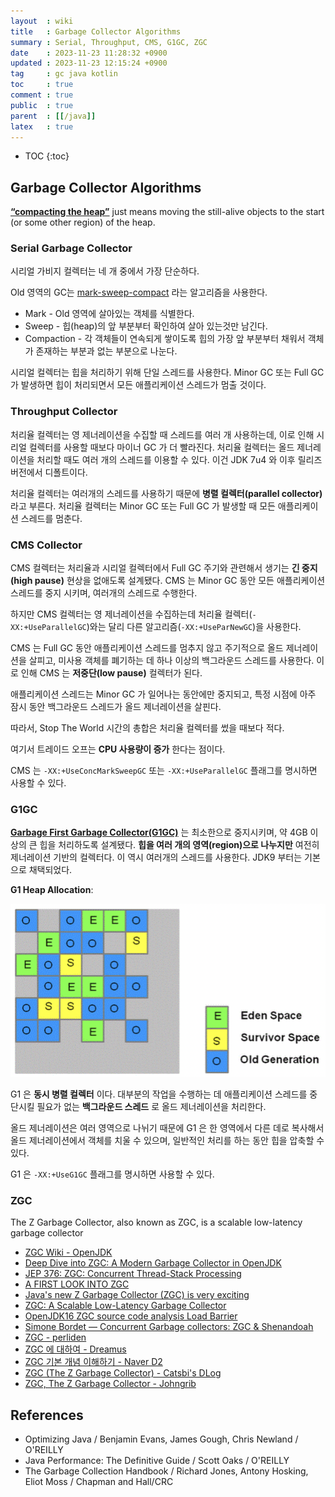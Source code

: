 ```yaml
---
layout  : wiki
title   : Garbage Collector Algorithms
summary : Serial, Throughput, CMS, G1GC, ZGC
date    : 2023-11-23 11:28:32 +0900
updated : 2023-11-23 12:15:24 +0900
tag     : gc java kotlin
toc     : true
comment : true
public  : true
parent  : [[/java]]
latex   : true
---
```

* TOC
{:toc}

## Garbage Collector Algorithms

__[“compacting the heap”](https://dinfuehr.github.io/blog/a-first-look-into-zgc/)__ just means moving the still-alive objects to the start (or some other region) of the heap.

### Serial Garbage Collector

시리얼 가비지 컬렉터는 네 개 중에서 가장 단순하다. 

Old 영역의 GC는 [mark-sweep-compact](https://baekjungho.github.io/wiki/java/java-garbage-collection/#mark-and-compact) 라는 알고리즘을 사용한다.

- Mark - Old 영역에 살아있는 객체를 식별한다.
- Sweep - 힙(heap)의 앞 부분부터 확인하여 살아 있는것만 남긴다.
- Compaction - 각 객체들이 연속되게 쌓이도록 힙의 가장 앞 부분부터 채워서 객체가 존재하는 부분과 없는 부분으로 나눈다.

시리얼 컬렉터는 힙을 처리하기 위해 단일 스레드를 사용한다. Minor GC 또는 Full GC 가 발생하면 힙이 처리되면서 모든 애플리케이션 스레드가 멈출 것이다.

### Throughput Collector

처리율 컬렉터는 영 제너레이션을 수집할 때 스레드를 여러 개 사용하는데, 이로 인해 시리얼 컬렉터를 사용할 때보다 마이너 GC 가 더 빨라진다. 처리율 컬렉터는 올드 제너레이션을 처리할 때도 여러 개의 스레드를 이용할 수 있다.
이건 JDK 7u4 와 이후 릴리즈 버전에서 디폴트이다.

처리율 컬렉터는 여러개의 스레드를 사용하기 때문에 __병렬 컬렉터(parallel collector)__ 라고 부른다. 처리율 컬렉터는 Minor GC 또는 Full GC 가 발생할 때 모든 애플리케이션 스레드를 멈춘다.

### CMS Collector

CMS 컬렉터는 처리율과 시리얼 컬렉터에서 Full GC 주기와 관련해서 생기는 __긴 중지(high pause)__ 현상을 없애도록 설계됐다. CMS 는 Minor GC 동안 모든 애플리케이션 스레드를 중지 시키며, 여러개의 스레드로 수행한다.

하지만 CMS 컬렉터는 영 제너레이션을 수집하는데 처리율 컬렉터(`-XX:+UseParallelGC`)와는 달리 다른 알고리즘(`-XX:+UseParNewGC`)을 사용한다.

CMS 는 Full GC 동안 애플리케이션 스레드를 멈추지 않고 주기적으로 올드 제너레이션을 살피고, 미사용 객체를 폐기하는 데 하나 이상의 백그라운드 스레드를 사용한다. 이로 인해 CMS 는 __저중단(low pause)__ 컬렉터가 된다.

애플리케이션 스레드는 Minor GC 가 일어나는 동안에만 중지되고, 특정 시점에 아주 잠시 동안 백그라운드 스레드가 올드 제너레이션을 살핀다.

따라서, Stop The World 시간의 총합은 처리율 컬렉터를 썼을 때보다 적다.

여기서 트레이드 오프는 __CPU 사용량이 증가__ 한다는 점이다.

CMS 는 `-XX:+UseConcMarkSweepGC` 또는 `-XX:+UseParallelGC` 플래그를 명시하면 사용할 수 있다.

### G1GC

__[Garbage First Garbage Collector(G1GC)](https://www.oracle.com/java/technologies/javase/hotspot-garbage-collection.html)__ 는 최소한으로 중지시키며, 약 4GB 이상의 큰 힙을 처리하도록 설계됐다. __힙을 여러 개의 영역(region)으로 나누지만__ 여전히 제너레이션 기반의 컬렉터다. 이 역시 여러개의 스레드를 사용한다. JDK9 부터는 기본으로 채택되었다.

__G1 Heap Allocation__:

![](/resource/wiki/java-garbage-collection/g1-heap-allocation.png)

G1 은 __동시 병렬 컬렉터__ 이다. 대부분의 작업을 수행하는 데 애플리케이션 스레드를 중단시킬 필요가 없는 __백그라운드 스레드__ 로 올드 제너레이션을 처리한다.

올드 제너레이션은 여러 영역으로 나뉘기 때문에 G1 은 한 영역에서 다른 데로 복사해서 올드 제너레이션에서 객체를 치울 수 있으며, 일반적인 처리를 하는 동안 힙을 압축할 수 있다.

G1 은 `-XX:+UseG1GC` 플래그를 명시하면 사용할 수 있다.

### ZGC

The Z Garbage Collector, also known as ZGC, is a scalable low-latency garbage collector

- [ZGC Wiki - OpenJDK](https://wiki.openjdk.org/display/zgc/Main)
- [Deep Dive into ZGC: A Modern Garbage Collector in OpenJDK](https://dl.acm.org/doi/10.1145/3538532#d1e1202)
- [JEP 376: ZGC: Concurrent Thread-Stack Processing](https://openjdk.org/jeps/376)
- [A FIRST LOOK INTO ZGC](https://dinfuehr.github.io/blog/a-first-look-into-zgc/)
- [Java's new Z Garbage Collector (ZGC) is very exciting](https://www.opsian.com/blog/javas-new-zgc-is-very-exciting)
- [ZGC: A Scalable Low-Latency Garbage Collector](https://www.youtube.com/watch?v=kF_r3GE3zOo)
- [OpenJDK16 ZGC source code analysis Load Barrier](https://www.fatalerrors.org/a/openjdk16-zgc-source-code-analysis-load-barrier.html)
- [Simone Bordet — Concurrent Garbage collectors: ZGC & Shenandoah](https://www.youtube.com/watch?v=e2lXj_t7ZBc)
- [ZGC - perliden](https://malloc.se/)
- [ZGC 에 대하여 - Dreamus](https://www.blog-dreamus.com/post/zgc%EC%97%90-%EB%8C%80%ED%95%B4%EC%84%9C)
- [ZGC 기본 개념 이해하기 - Naver D2](https://d2.naver.com/helloworld/0128759)
- [ZGC (The Z Garbage Collector) - Catsbi's DLog](https://catsbi.oopy.io/56acd9f4-4331-4887-8bc3-e3e50b2f3ea5)
- [ZGC, The Z Garbage Collector - Johngrib](https://johngrib.github.io/wiki/java/gc/zgc/)

## References

- Optimizing Java / Benjamin Evans, James Gough, Chris Newland / O'REILLY
- Java Performance: The Definitive Guide / Scott Oaks / O'REILLY
- The Garbage Collection Handbook / Richard Jones, Antony Hosking, Eliot Moss / Chapman and Hall/CRC